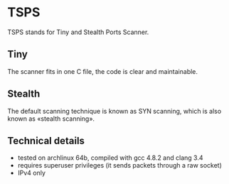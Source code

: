 # TSPS

TSPS stands for Tiny and Stealth Ports Scanner.

## Tiny

The scanner fits in one C file, the code is clear and maintainable.

## Stealth

The default scanning technique is known as SYN scanning, which is also
known as «stealth scanning».

## Technical details

* tested on archlinux 64b, compiled with gcc 4.8.2 and clang 3.4
* requires superuser privileges (it sends packets through a raw socket)
* IPv4 only
